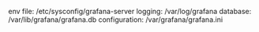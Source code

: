env file: /etc/sysconfig/grafana-server
logging: /var/log/grafana
database: /var/lib/grafana/grafana.db
configuration: /var/grafana/grafana.ini

